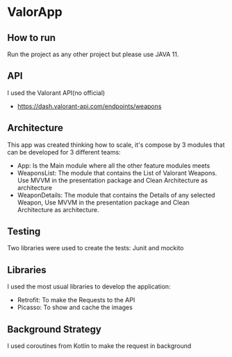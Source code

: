 # ValorApp

## How to run
Run the project as any other project but please use JAVA 11.

## API
I used the Valorant API(no official) 
- https://dash.valorant-api.com/endpoints/weapons

## Architecture
This app was created thinking how to scale, it's compose by 3 modules that can be developed for 3 different teams:
- App: Is the Main module where all the other feature modules meets
- WeaponsList: The module that contains the List of Valorant Weapons. Use MVVM in the presentation package and Clean Architecture as architecture
- WeaponDetails: The module that contains the Details of any selected Weapon, Use MVVM in the presentation package and Clean Architecture as architecture.

## Testing
Two libraries were used to create the tests: Junit and mockito

## Libraries
I used the most usual libraries to develop the application:
- Retrofit: To make the Requests to the API
- Picasso: To show and cache the images

## Background Strategy
I used coroutines from Kotlin to make the request in background